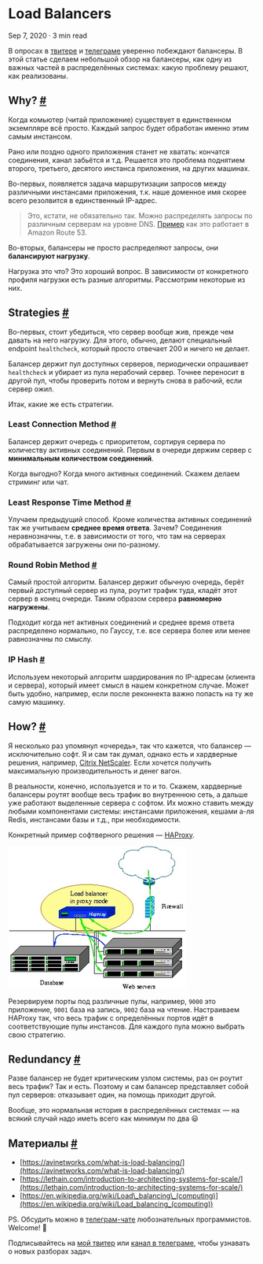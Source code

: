 Load Balancers
==============

Sep 7, 2020 · 3 min read

В опросах в [твитере](https://twitter.com/codingintervie2/status/1301537541250789376) и [телеграме](https://t.me/coding_interviews/84) уверенно побеждают балансеры. В этой статье сделаем небольшой обзор на балансеры, как одну из важных частей в распределённых системах: какую проблему решают, как реализованы.

Why? [#](#why)
--------------

Когда комьютер (читай приложение) существует в единственном экземпляре всё просто. Каждый запрос будет обработан именно этим самым инстансом.

Рано или поздно одного приложения станет не хватать: кончатся соединения, канал забьётся и т.д. Решается это проблема поднятием второго, третьего, десятого инстанса приложения, на других машинах.

Во-первых, появляется задача маршрутизации запросов между различными инстансами приложения, т.к. наше доменное имя скорее всего резолвится в единственный IP-адрес.

> Это, кстати, не обязательно так. Можно распределять запросы по различным серверам на уровне DNS. [Пример](https://aws.amazon.com/premiumsupport/knowledge-center/multivalue-versus-simple-policies/) как это работает в Amazon Route 53.

Во-вторых, балансеры не просто распределяют запросы, они **балансируют нагрузку**.

Нагрузка это что? Это хороший вопрос. В зависимости от конкретного профиля нагрузки есть разные алгоритмы. Рассмотрим некоторые из них.

Strategies [#](#strategies)
---------------------------

Во-первых, стоит убедиться, что сервер вообще жив, прежде чем давать на него нагрузку. Для этого, обычно, делают специальный endpoint `healthcheck`, который просто отвечает 200 и ничего не делает.

Балансер держит пул доступных серверов, периодически опрашивает `healthcheck` и убирает из пула нерабочий сервер. Точнее переносит в другой пул, чтобы проверить потом и вернуть снова в рабочий, если сервер ожил.

Итак, какие же есть стратегии.

### Least Connection Method [#](#least-connection-method)

Балансер держит очередь с приоритетом, сортируя сервера по количеству активных соединений. Первым в очереди держим сервер с **минимальным количеством соединений**.

Когда выгодно? Когда много активных соединений. Скажем делаем стриминг или чат.

### Least Response Time Method [#](#least-response-time-method)

Улучаем предыдущий способ. Кроме количества активных соединений так же учитываем **среднее время ответа**. Зачем? Соединения неравнозначны, т.е. в зависимости от того, что там на серверах обрабатывается загружены они по-разному.

### Round Robin Method [#](#round-robin-method)

Самый простой алгоритм. Балансер держит обычную очередь, берёт первый доступный сервер из пула, роутит трафик туда, кладёт этот сервер в конец очереди. Таким образом сервера **равномерно нагружены**.

Подходит когда нет активных соединений и среднее время ответа распределено нормально, по Гауссу, т.е. все сервера более или менее равнозначны по смыслу.

### IP Hash [#](#ip-hash)

Используем некоторый алгоритм шардирования по IP-адресам (клиента и сервера), который имеет смысл в нашем конкретном случае. Может быть удобно, например, если после реконнекта важно попасть на ту же самую машинку.

How? [#](#how)
--------------

Я несколько раз упомянул «очередь», так что кажется, что балансер — исключительно софт. Я и сам так думал, однако есть и хардверные решения, например, [Citrix NetScaler](https://www.citrix.com/products/?contentID=21679). Если хочется получить максимальную производительность и денег вагон.

В реальности, конечно, используется и то и то. Скажем, хардверные балансеры роутят вообще весь трафик во внутреннюю сеть, а дальше уже работают выделенные сервера с софтом. Их можно ставить между любыми компонентами системы: инстансами приложения, кешами а-ля Redis, инстансами базы и т.д., при необходимости.

Конкретный пример софтверного решения — [HAProxy](http://www.haproxy.org/).

![](/images/load-balancers--haproxy.jpg)

Резервируем порты под различные пулы, например, `9000` это приложение, `9001` база на запись, `9002` база на чтение. Настраиваем HAProxy так, что весь трафик с определённых портов идёт в соответствующие пулы инстансов. Для каждого пула можно выбрать свою стратегию.

Redundancy [#](#redundancy)
---------------------------

Разве балансер не будет критическим узлом системы, раз он роутит весь трафик? Так и есть. Поэтому и сам балансер представляет собой пул серверов: отказывает один, на помощь приходит другой.

Вообще, это нормальная история в распределённых системах — на всякий случай надо иметь всего как минимум по два 😃

Материалы [#](#материалы)
-------------------------

*   [https://avinetworks.com/what-is-load-balancing/](https://avinetworks.com/what-is-load-balancing/)
*   [https://lethain.com/introduction-to-architecting-systems-for-scale/](https://lethain.com/introduction-to-architecting-systems-for-scale/)
*   [https://en.wikipedia.org/wiki/Load\_balancing\_(computing)](https://en.wikipedia.org/wiki/Load_balancing_(computing))

PS. Обсудить можно в [телеграм-чате](https://t.me/ctci_chat_ru) любознательных программистов. Welcome! 🤗

Подписывайтесь на [мой твитер](https://twitter.com/vitkarpov) или [канал в телеграме](https://t.me/coding_interviews), чтобы узнавать о новых разборах задач.